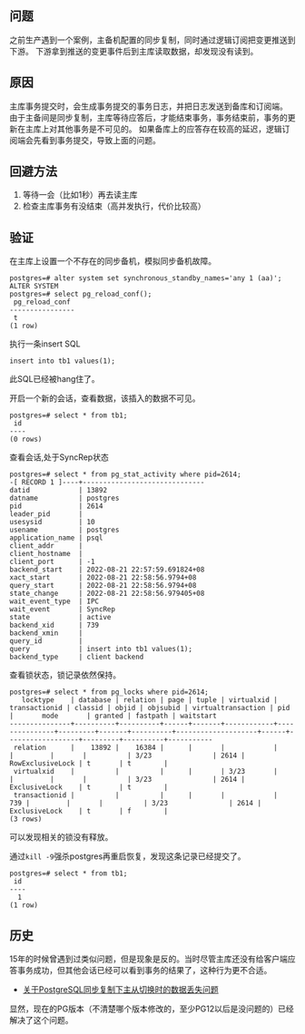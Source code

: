 ## 问题

之前生产遇到一个案例，主备机配置的同步复制，同时通过逻辑订阅把变更推送到下游。
下游拿到推送的变更事件后到主库读取数据，却发现没有读到。

## 原因
主库事务提交时，会生成事务提交的事务日志，并把日志发送到备库和订阅端。
由于主备间是同步复制，主库等待应答后，才能结束事务，事务结束前，事务的更新在主库上对其他事务是不可见的。
如果备库上的应答存在较高的延迟，逻辑订阅端会先看到事务提交，导致上面的问题。

## 回避方法
1. 等待一会（比如1秒）再去读主库
2. 检查主库事务有没结束（高并发执行，代价比较高）

## 验证

在主库上设置一个不存在的同步备机，模拟同步备机故障。
```
postgres=# alter system set synchronous_standby_names='any 1 (aa)';
ALTER SYSTEM
postgres=# select pg_reload_conf();
 pg_reload_conf
----------------
 t
(1 row)
```

执行一条insert SQL
```
insert into tb1 values(1);
```
此SQL已经被hang住了。

开启一个新的会话，查看数据，该插入的数据不可见。
```
postgres=# select * from tb1;
 id
----
(0 rows)
```

查看会话,处于SyncRep状态
```
postgres=# select * from pg_stat_activity where pid=2614;
-[ RECORD 1 ]----+------------------------------
datid            | 13892
datname          | postgres
pid              | 2614
leader_pid       |
usesysid         | 10
usename          | postgres
application_name | psql
client_addr      |
client_hostname  |
client_port      | -1
backend_start    | 2022-08-21 22:57:59.691824+08
xact_start       | 2022-08-21 22:58:56.9794+08
query_start      | 2022-08-21 22:58:56.9794+08
state_change     | 2022-08-21 22:58:56.979405+08
wait_event_type  | IPC
wait_event       | SyncRep
state            | active
backend_xid      | 739
backend_xmin     |
query_id         |
query            | insert into tb1 values(1);
backend_type     | client backend
```


查看锁状态，锁记录依然保持。
```
postgres=# select * from pg_locks where pid=2614;
   locktype    | database | relation | page | tuple | virtualxid | transactionid | classid | objid | objsubid | virtualtransaction | pid  |       mode       | granted | fastpath | waitstart
---------------+----------+----------+------+-------+------------+---------------+---------+-------+----------+--------------------+------+------------------+---------+----------+-----------
 relation      |    13892 |    16384 |      |       |            |               |         |       |          | 3/23               | 2614 | RowExclusiveLock | t       | t        |
 virtualxid    |          |          |      |       | 3/23       |               |         |       |          | 3/23               | 2614 | ExclusiveLock    | t       | t        |
 transactionid |          |          |      |       |            |           739 |         |       |          | 3/23               | 2614 | ExclusiveLock    | t       | f        |
(3 rows)
```
可以发现相关的锁没有释放。

通过`kill -9`强杀postgres再重启恢复，发现这条记录已经提交了。
```
postgres=# select * from tb1;
 id
----
  1
(1 row)
```

## 历史
15年的时候曾遇到过类似问题，但是现象是反的。当时尽管主库还没有给客户端应答事务成功，但其他会话已经可以看到事务的结果了，这种行为更不合适。
- [关于PostgreSQL同步复制下主从切换时的数据丢失问题](http://blog.chinaunix.net/uid-20726500-id-5517544.html)

显然，现在的PG版本（不清楚哪个版本修改的，至少PG12以后是没问题的）已经解决了这个问题。

